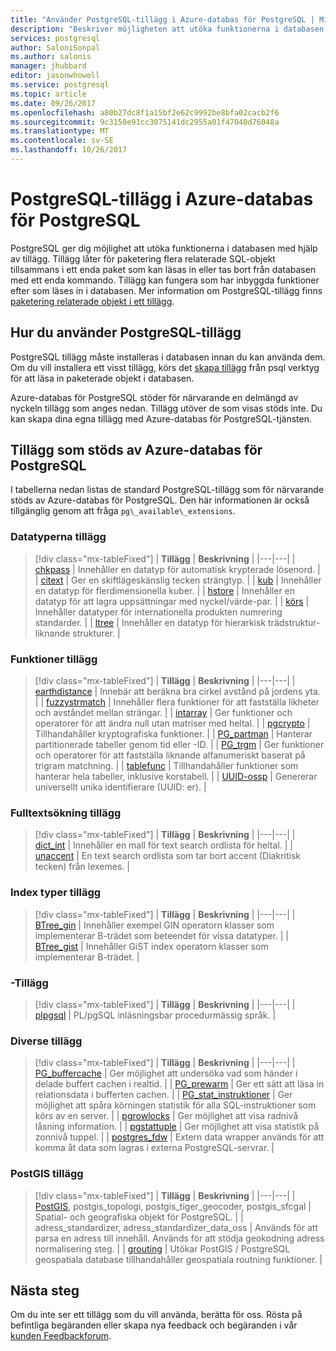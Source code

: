 ```yaml
---
title: "Använder PostgreSQL-tillägg i Azure-databas för PostgreSQL | Microsoft Docs"
description: "Beskriver möjligheten att utöka funktionerna i databasen med tillägg i Azure-databas för PostgreSQL."
services: postgresql
author: SaloniSonpal
ms.author: salonis
manager: jhubbard
editor: jasonwhowell
ms.service: postgresql
ms.topic: article
ms.date: 09/26/2017
ms.openlocfilehash: a80b27dc8f1a15bf2e62c9992be8bfa02cacb2f6
ms.sourcegitcommit: 9c3150e91cc3075141dc2955a01f47040d76048a
ms.translationtype: MT
ms.contentlocale: sv-SE
ms.lasthandoff: 10/26/2017
---
```

# <a name="postgresql-extensions-in-azure-database-for-postgresql"></a>PostgreSQL-tillägg i Azure-databas för PostgreSQL
PostgreSQL ger dig möjlighet att utöka funktionerna i databasen med hjälp av tillägg. Tillägg låter för paketering flera relaterade SQL-objekt tillsammans i ett enda paket som kan läsas in eller tas bort från databasen med ett enda kommando. Tillägg kan fungera som har inbyggda funktioner efter som läses in i databasen. Mer information om PostgreSQL-tillägg finns [paketering relaterade objekt i ett tillägg](https://www.postgresql.org/docs/9.6/static/extend-extensions.html).

## <a name="how-to-use-postgresql-extensions"></a>Hur du använder PostgreSQL-tillägg
PostgreSQL tillägg måste installeras i databasen innan du kan använda dem. Om du vill installera ett visst tillägg, körs det [skapa tillägg](https://www.postgresql.org/docs/9.6/static/sql-createextension.html) från psql verktyg för att läsa in paketerade objekt i databasen.

Azure-databas för PostgreSQL stöder för närvarande en delmängd av nyckeln tillägg som anges nedan. Tillägg utöver de som visas stöds inte. Du kan skapa dina egna tillägg med Azure-databas för PostgreSQL-tjänsten.

## <a name="extensions-supported-by-azure-database-for-postgresql"></a>Tillägg som stöds av Azure-databas för PostgreSQL
I tabellerna nedan listas de standard PostgreSQL-tillägg som för närvarande stöds av Azure-databas för PostgreSQL. Den här informationen är också tillgänglig genom att fråga `pg\_available\_extensions`.

### <a name="data-types-extensions"></a>Datatyperna tillägg

> [!div class="mx-tableFixed"]
| **Tillägg** | **Beskrivning** |
|---|---|
| [chkpass](https://www.postgresql.org/docs/9.6/static/chkpass.html) | Innehåller en datatyp för automatisk krypterade lösenord. |
| [citext](https://www.postgresql.org/docs/9.6/static/citext.html) | Ger en skiftlägeskänslig tecken strängtyp. |
| [kub](https://www.postgresql.org/docs/9.6/static/cube.html) | Innehåller en datatyp för flerdimensionella kuber. |
| [hstore](https://www.postgresql.org/docs/9.6/static/hstore.html) | Innehåller en datatyp för att lagra uppsättningar med nyckel/värde-par. |
| [körs](https://www.postgresql.org/docs/9.6/static/isn.html) | Innehåller datatyper för internationella produkten numrering standarder. |
| [ltree](https://www.postgresql.org/docs/9.6/static/ltree.html) | Innehåller en datatyp för hierarkisk trädstruktur-liknande strukturer. |

### <a name="functions-extensions"></a>Funktioner tillägg

> [!div class="mx-tableFixed"]
| **Tillägg** | **Beskrivning** |
|---|---|
| [earthdistance](https://www.postgresql.org/docs/9.6/static/earthdistance.html) | Innebär att beräkna bra cirkel avstånd på jordens yta. |
| [fuzzystrmatch](https://www.postgresql.org/docs/9.6/static/fuzzystrmatch.html) | Innehåller flera funktioner för att fastställa likheter och avståndet mellan strängar. |
| [intarray](https://www.postgresql.org/docs/9.6/static/intarray.html) | Ger funktioner och operatorer för att ändra null utan matriser med heltal. |
| [pgcrypto](https://www.postgresql.org/docs/9.6/static/pgcrypto.html) | Tillhandahåller kryptografiska funktioner. |
| [PG\_partman](https://pgxn.org/dist/pg_partman/doc/pg_partman.html) | Hanterar partitionerade tabeller genom tid eller -ID. |
| [PG\_trgm](https://www.postgresql.org/docs/9.6/static/pgtrgm.html) | Ger funktioner och operatorer för att fastställa liknande alfanumeriskt baserat på trigram matchning. |
| [tablefunc](https://www.postgresql.org/docs/9.6/static/tablefunc.html) | Tillhandahåller funktioner som hanterar hela tabeller, inklusive korstabell. |
| [UUID-ossp](https://www.postgresql.org/docs/9.6/static/uuid-ossp.html) | Genererar universellt unika identifierare (UUID: er). |

### <a name="full-text-search-extensions"></a>Fulltextsökning tillägg

> [!div class="mx-tableFixed"]
| **Tillägg** | **Beskrivning** |
|---|---|
| [dict\_int](https://www.postgresql.org/docs/9.6/static/dict-int.html) | Innehåller en mall för text search ordlista för heltal. |
| [unaccent](https://www.postgresql.org/docs/9.6/static/unaccent.html) | En text search ordlista som tar bort accent (Diakritisk tecken) från lexemes. |

### <a name="index-types-extensions"></a>Index typer tillägg

> [!div class="mx-tableFixed"]
| **Tillägg** | **Beskrivning** |
|---|---|
| [BTree\_gin](https://www.postgresql.org/docs/9.6/static/btree-gin.html) | Innehåller exempel GIN operatorn klasser som implementerar B-trädet som beteendet för vissa datatyper. |
| [BTree\_gist](https://www.postgresql.org/docs/9.6/static/btree-gist.html) | Innehåller GiST index operatorn klasser som implementerar B-trädet. |

### <a name="language-extensions"></a>-Tillägg

> [!div class="mx-tableFixed"]
| **Tillägg** | **Beskrivning** |
|---|---|
| [plpgsql](https://www.postgresql.org/docs/9.6/static/plpgsql.html) | PL/pgSQL inläsningsbar procedurmässig språk. |

### <a name="miscellaneous-extensions"></a>Diverse tillägg

> [!div class="mx-tableFixed"]
| **Tillägg** | **Beskrivning** |
|---|---|
| [PG\_buffercache](https://www.postgresql.org/docs/9.6/static/pgbuffercache.html) | Ger möjlighet att undersöka vad som händer i delade buffert cachen i realtid. |
| [PG\_prewarm](https://www.postgresql.org/docs/9.6/static/pgprewarm.html) | Ger ett sätt att läsa in relationsdata i bufferten cachen. |
| [PG\_stat\_instruktioner](https://www.postgresql.org/docs/9.6/static/pgstatstatements.html) | Ger möjlighet att spåra körningen statistik för alla SQL-instruktioner som körs av en server. |
| [pgrowlocks](https://www.postgresql.org/docs/9.6/static/pgrowlocks.html) | Ger möjlighet att visa radnivå låsning information. |
| [pgstattuple](https://www.postgresql.org/docs/9.6/static/pgstattuple.html) | Ger möjlighet att visa statistik på zonnivå tuppel. |
| [postgres\_fdw](https://www.postgresql.org/docs/9.6/static/postgres-fdw.html) | Extern data wrapper används för att komma åt data som lagras i externa PostgreSQL-servrar. |

### <a name="postgis-extensions"></a>PostGIS tillägg

> [!div class="mx-tableFixed"]
| **Tillägg** | **Beskrivning** |
|---|---|
| [PostGIS](http://www.postgis.net/), postgis\_topologi, postgis\_tiger\_geocoder, postgis\_sfcgal | Spatial- och geografiska objekt för PostgreSQL. |
| adress\_standardizer, adress\_standardizer\_data\_oss | Används för att parsa en adress till innehåll. Används för att stödja geokodning adress normalisering steg. |
| [grouting](http://pgrouting.org/) | Utökar PostGIS / PostgreSQL geospatiala database tillhandahåller geospatiala routning funktioner. |

## <a name="next-steps"></a>Nästa steg
Om du inte ser ett tillägg som du vill använda, berätta för oss. Rösta på befintliga begäranden eller skapa nya feedback och begäranden i vår [kunden Feedbackforum](https://feedback.azure.com/forums/597976-azure-database-for-postgresql).
